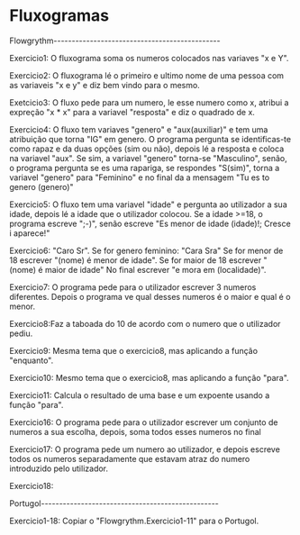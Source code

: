 # Fluxogramas
Flowgrythm----------------------------------------------

Exercicio1: O fluxograma soma os numeros colocados nas variaves "x e Y".

Exercicio2: O fluxograma lé o primeiro e ultimo nome de uma pessoa com as variaveis "x e y" e diz bem vindo para o mesmo.

Exetcicio3: O fluxo pede para um numero, le esse numero como x, atribui a expreção "x * x" para a variavel "resposta" e diz o quadrado de x.

Exercicio4: O fluxo tem variaves "genero" e "aux(auxiliar)" e tem uma atribuição que torna "IG" em genero. O programa pergunta se identificas-te como rapaz e da duas opções (sim ou não), depois lé a resposta e coloca na variavel "aux".
Se sim, a variavel "genero" torna-se "Masculino", senão, o programa pergunta se es uma rapariga, se respondes "S(sim)", torna a variavel "genero" para "Feminino" e no final da a mensagem "Tu es to genero (genero)"

Exercicio5: O fluxo tem uma variavel "idade" e pergunta ao utilizador a sua idade, depois lé a idade que o utilizador colocou.
Se a idade >=18, o programa escreve ";-)", senão escreve "Es menor de idade (idade)!; Cresce i aparece!"

Exercicio6: "Caro Sr". Se for genero feminino: "Cara Sra"
Se for menor de 18 escrever "(nome) é menor de idade". Se for maior de 18 escrever "(nome) é maior de idade"
No final escrever "e mora em (localidade)".

Exercicio7: O programa pede para o utilizador escrever 3 numeros diferentes. Depois o programa ve qual desses numeros é o maior e qual é o menor.

Exercicio8:Faz a taboada do 10 de acordo com o numero que o utilizador pediu.

Exercicio9: Mesma tema que o exercicio8, mas aplicando a função "enquanto".

Exercicio10: Mesmo tema que o exercicio8, mas aplicando a função "para".

Exercicio11: Calcula o resultado de uma base e um expoente usando a função "para".

Exercicio16: O programa pede para o utilizador escrever um conjunto de numeros a sua escolha, depois, soma todos esses numeros no final

Exercicio17: O programa pede um numero ao utilizador, e depois escreve todos os numeros separadamente que estavam atraz do numero introduzido pelo utilizador.

Exercicio18:

Portugol-------------------------------------------------

Exercicio1-18: Copiar o "Flowgrythm.Exercicio1-11" para o Portugol.

